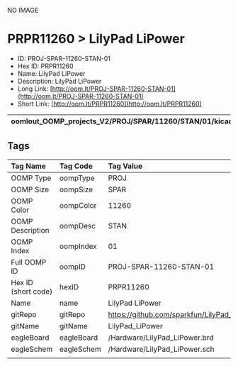 


  
NO IMAGE  
# PRPR11260 > LilyPad LiPower

- ID: PROJ-SPAR-11260-STAN-01
- Hex ID: PRPR11260
- Name: LilyPad LiPower
- Description: LilyPad LiPower
- Long Link: [http://oom.lt/PROJ-SPAR-11260-STAN-01](http://oom.lt/PROJ-SPAR-11260-STAN-01)
- Short Link: [http://oom.lt/PRPR11260](http://oom.lt/PRPR11260)
  

|oomlout_OOMP_projects_V2/PROJ/SPAR/11260/STAN/01/kicadPcb3dFront.png|oomlout_OOMP_projects_V2/PROJ/SPAR/11260/STAN/01/kicadPcb3dBack.png|oomlout_OOMP_projects_V2/PROJ/SPAR/11260/STAN/01/kicadPcb3d.png||
| :---: | :---: | :---: | :---: |

## Tags
  

|Tag Name|Tag Code|Tag Value|
| :--- | :--- | :--- |
|OOMP Type|oompType|PROJ|
|OOMP Size|oompSize|SPAR|
|OOMP Color|oompColor|11260|
|OOMP Description|oompDesc|STAN|
|OOMP Index|oompIndex|01|
|Full OOMP ID|oompID|PROJ-SPAR-11260-STAN-01|
|Hex ID (short code)|hexID|PRPR11260|
|Name|name|LilyPad LiPower|
|gitRepo|gitRepo|https://github.com/sparkfun/LilyPad_LiPower|
|gitName|gitName|LilyPad_LiPower|
|eagleBoard|eagleBoard|/Hardware/LilyPad_LiPower.brd|
|eagleSchem|eagleSchem|/Hardware/LilyPad_LiPower.sch|
||||
